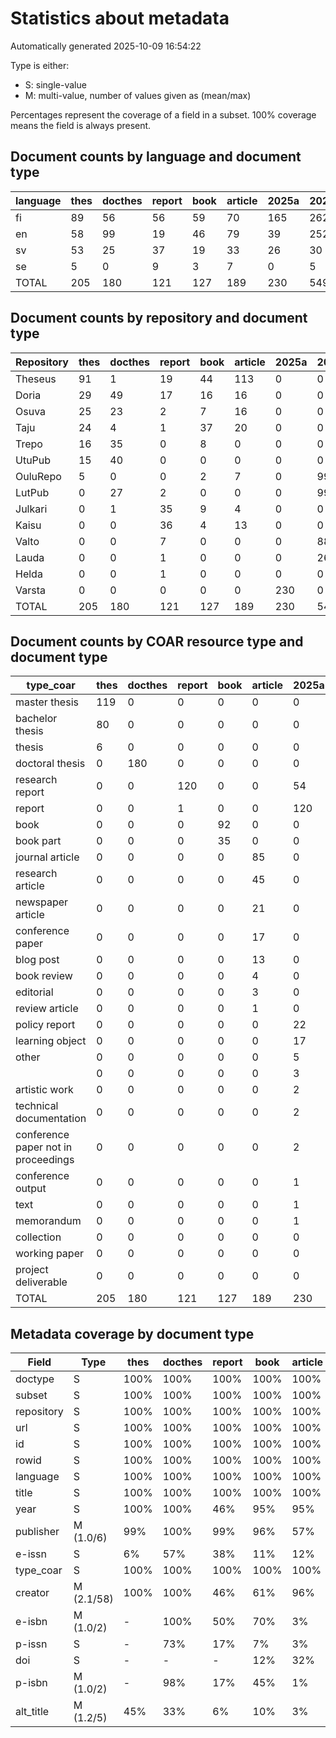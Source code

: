 # Statistics about metadata

Automatically generated 2025-10-09 16:54:22

Type is either:
 * S: single-value
 * M: multi-value, number of values given as (mean/max)

Percentages represent the coverage of a field in a subset. 100% coverage means the field is always present.

## Document counts by language and document type

| language   |   thes |   docthes |   report |   book |   article |   2025a |   2025b |   TOTAL |
|------------|--------|-----------|----------|--------|-----------|---------|---------|---------|
| fi         |     89 |        56 |       56 |     59 |        70 |     165 |     262 |     757 |
| en         |     58 |        99 |       19 |     46 |        79 |      39 |     252 |     592 |
| sv         |     53 |        25 |       37 |     19 |        33 |      26 |      30 |     223 |
| se         |      5 |         0 |        9 |      3 |         7 |       0 |       5 |      29 |
| TOTAL      |    205 |       180 |      121 |    127 |       189 |     230 |     549 |    1601 |

## Document counts by repository and document type

| Repository   |   thes |   docthes |   report |   book |   article |   2025a |   2025b |   TOTAL |
|--------------|--------|-----------|----------|--------|-----------|---------|---------|---------|
| Theseus      |     91 |         1 |       19 |     44 |       113 |       0 |       0 |     268 |
| Doria        |     29 |        49 |       17 |     16 |        16 |       0 |       0 |     127 |
| Osuva        |     25 |        23 |        2 |      7 |        16 |       0 |       0 |      73 |
| Taju         |     24 |         4 |        1 |     37 |        20 |       0 |       0 |      86 |
| Trepo        |     16 |        35 |        0 |      8 |         0 |       0 |       0 |      59 |
| UtuPub       |     15 |        40 |        0 |      0 |         0 |       0 |       0 |      55 |
| OuluRepo     |      5 |         0 |        0 |      2 |         7 |       0 |      99 |     113 |
| LutPub       |      0 |        27 |        2 |      0 |         0 |       0 |      99 |     128 |
| Julkari      |      0 |         1 |       35 |      9 |         4 |       0 |       0 |      49 |
| Kaisu        |      0 |         0 |       36 |      4 |        13 |       0 |       0 |      53 |
| Valto        |      0 |         0 |        7 |      0 |         0 |       0 |      88 |      95 |
| Lauda        |      0 |         0 |        1 |      0 |         0 |       0 |     263 |     264 |
| Helda        |      0 |         0 |        1 |      0 |         0 |       0 |       0 |       1 |
| Varsta       |      0 |         0 |        0 |      0 |         0 |     230 |       0 |     230 |
| TOTAL        |    205 |       180 |      121 |    127 |       189 |     230 |     549 |    1601 |

## Document counts by COAR resource type and document type

| type_coar                           |   thes |   docthes |   report |   book |   article |   2025a |   2025b |   TOTAL |
|-------------------------------------|--------|-----------|----------|--------|-----------|---------|---------|---------|
| master thesis                       |    119 |         0 |        0 |      0 |         0 |       0 |      42 |     161 |
| bachelor thesis                     |     80 |         0 |        0 |      0 |         0 |       0 |      43 |     123 |
| thesis                              |      6 |         0 |        0 |      0 |         0 |       0 |       2 |       8 |
| doctoral thesis                     |      0 |       180 |        0 |      0 |         0 |       0 |       0 |     180 |
| research report                     |      0 |         0 |      120 |      0 |         0 |      54 |      78 |     252 |
| report                              |      0 |         0 |        1 |      0 |         0 |     120 |      62 |     183 |
| book                                |      0 |         0 |        0 |     92 |         0 |       0 |      14 |     106 |
| book part                           |      0 |         0 |        0 |     35 |         0 |       0 |     214 |     249 |
| journal article                     |      0 |         0 |        0 |      0 |        85 |       0 |       0 |      85 |
| research article                    |      0 |         0 |        0 |      0 |        45 |       0 |       1 |      46 |
| newspaper article                   |      0 |         0 |        0 |      0 |        21 |       0 |       0 |      21 |
| conference paper                    |      0 |         0 |        0 |      0 |        17 |       0 |      16 |      33 |
| blog post                           |      0 |         0 |        0 |      0 |        13 |       0 |       0 |      13 |
| book review                         |      0 |         0 |        0 |      0 |         4 |       0 |       0 |       4 |
| editorial                           |      0 |         0 |        0 |      0 |         3 |       0 |       0 |       3 |
| review article                      |      0 |         0 |        0 |      0 |         1 |       0 |       0 |       1 |
| policy report                       |      0 |         0 |        0 |      0 |         0 |      22 |      35 |      57 |
| learning object                     |      0 |         0 |        0 |      0 |         0 |      17 |      14 |      31 |
| other                               |      0 |         0 |        0 |      0 |         0 |       5 |       0 |       5 |
|                                     |      0 |         0 |        0 |      0 |         0 |       3 |       2 |       5 |
| artistic work                       |      0 |         0 |        0 |      0 |         0 |       2 |       2 |       4 |
| technical documentation             |      0 |         0 |        0 |      0 |         0 |       2 |       0 |       2 |
| conference paper not in proceedings |      0 |         0 |        0 |      0 |         0 |       2 |       0 |       2 |
| conference output                   |      0 |         0 |        0 |      0 |         0 |       1 |       3 |       4 |
| text                                |      0 |         0 |        0 |      0 |         0 |       1 |       0 |       1 |
| memorandum                          |      0 |         0 |        0 |      0 |         0 |       1 |       1 |       2 |
| collection                          |      0 |         0 |        0 |      0 |         0 |       0 |      16 |      16 |
| working paper                       |      0 |         0 |        0 |      0 |         0 |       0 |       3 |       3 |
| project deliverable                 |      0 |         0 |        0 |      0 |         0 |       0 |       1 |       1 |
| TOTAL                               |    205 |       180 |      121 |    127 |       189 |     230 |     549 |    1601 |

## Metadata coverage by document type

| Field      | Type       | thes   | docthes   | report   | book   | article   | 2025a   | 2025b   |
|------------|------------|--------|-----------|----------|--------|-----------|---------|---------|
| doctype    | S          | 100%   | 100%      | 100%     | 100%   | 100%      | 100%    | 100%    |
| subset     | S          | 100%   | 100%      | 100%     | 100%   | 100%      | 100%    | 100%    |
| repository | S          | 100%   | 100%      | 100%     | 100%   | 100%      | 100%    | 100%    |
| url        | S          | 100%   | 100%      | 100%     | 100%   | 100%      | 100%    | 100%    |
| id         | S          | 100%   | 100%      | 100%     | 100%   | 100%      | 100%    | 100%    |
| rowid      | S          | 100%   | 100%      | 100%     | 100%   | 100%      | 100%    | 100%    |
| language   | S          | 100%   | 100%      | 100%     | 100%   | 100%      | 100%    | 100%    |
| title      | S          | 100%   | 100%      | 100%     | 100%   | 100%      | 100%    | 100%    |
| year       | S          | 100%   | 100%      | 46%      | 95%    | 95%       | 81%     | 57%     |
| publisher  | M (1.0/6)  | 99%    | 100%      | 99%      | 96%    | 57%       | 92%     | 60%     |
| e-issn     | S          | 6%     | 57%       | 38%      | 11%    | 12%       | 23%     | 23%     |
| type_coar  | S          | 100%   | 100%      | 100%     | 100%   | 100%      | 99%     | 100%    |
| creator    | M (2.1/58) | 100%   | 100%      | 46%      | 61%    | 96%       | 83%     | 92%     |
| e-isbn     | M (1.0/2)  | -      | 100%      | 50%      | 70%    | 3%        | 84%     | 35%     |
| p-issn     | S          | -      | 73%       | 17%      | 7%     | 3%        | 3%      | 6%      |
| doi        | S          | -      | -         | -        | 12%    | 32%       | 0%      | 5%      |
| p-isbn     | M (1.0/2)  | -      | 98%       | 17%      | 45%    | 1%        | 19%     | 9%      |
| alt_title  | M (1.2/5)  | 45%    | 33%       | 6%       | 10%    | 3%        | 3%      | 12%     |

